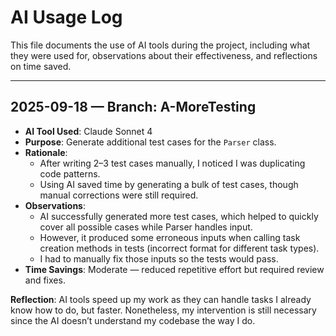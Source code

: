 # AI Usage Log

This file documents the use of AI tools during the project, including what they were used for, observations about their effectiveness, and reflections on time saved.

---

## 2025-09-18 — Branch: A-MoreTesting
- **AI Tool Used**: Claude Sonnet 4
- **Purpose**: Generate additional test cases for the `Parser` class.
- **Rationale**:
  - After writing 2–3 test cases manually, I noticed I was duplicating code patterns.
  - Using AI saved time by generating a bulk of test cases, though manual corrections were still required.
- **Observations**:
    - AI successfully generated more test cases, which helped to quickly cover all possible cases while Parser handles input.
    - However, it produced some erroneous inputs when calling task creation methods in tests (incorrect format for different task types).
    - I had to manually fix those inputs so the tests would pass.
- **Time Savings**: Moderate — reduced repetitive effort but required review and fixes.

**Reflection**: AI tools speed up my work as they can handle tasks I already know how to do, but faster. Nonetheless, my intervention is still necessary since the AI doesn’t understand my codebase the way I do.
